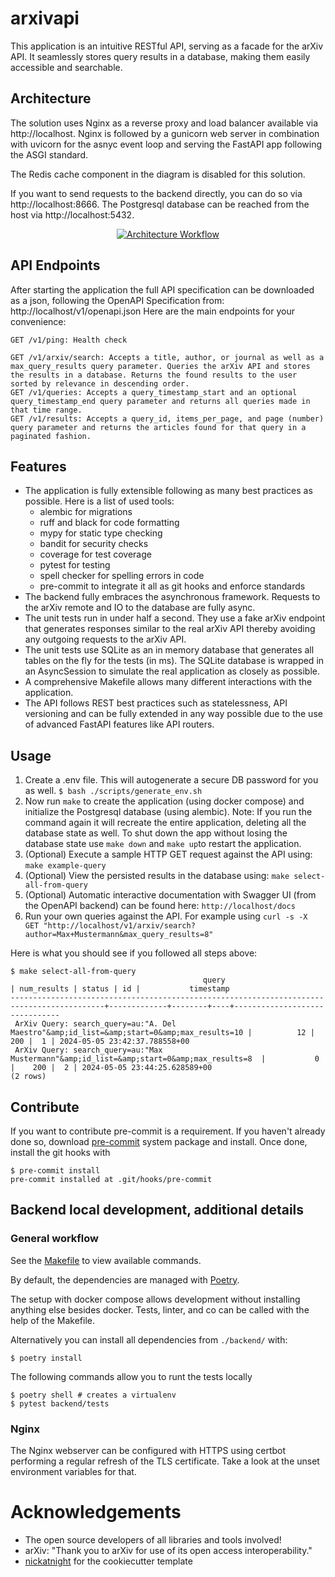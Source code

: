# arxivapi

This application is an intuitive RESTful API, serving as a facade for the arXiv API. It seamlessly stores query results in a database, making them easily accessible and searchable.

## Architecture
The solution uses Nginx as a reverse proxy and load balancer available via http://localhost. Nginx is followed by a gunicorn web server in combination with uvicorn for the asnyc event loop and serving the FastAPI app following the ASGI standard.

The Redis cache component in the diagram is disabled for this solution.

If you want to send requests to the backend directly, you can do so via http://localhost:8666. The Postgresql database can be reached from the host via http://localhost:5432.

<p align="center">
    <a href="#">
        <img alt="Architecture Workflow" src="https://i.imgur.com/8TEpVZk.png">
    </a>
</p>

## API Endpoints
After starting the application the full API specification can be downloaded as a json, following the OpenAPI Specification from: http://localhost/v1/openapi.json
Here are the main endpoints for your convenience:
```
GET /v1/ping: Health check

GET /v1/arxiv/search: Accepts a title, author, or journal as well as a max_query_results query parameter. Queries the arXiv API and stores the results in a database. Returns the found results to the user sorted by relevance in descending order.
GET /v1/queries: Accepts a query_timestamp_start and an optional query_timestamp_end query parameter and returns all queries made in that time range.
GET /v1/results: Accepts a query_id, items_per_page, and page (number) query parameter and returns the articles found for that query in a paginated fashion.
```

## Features
- The application is fully extensible following as many best practices as possible. Here is a list of used tools:
  - alembic for migrations
  - ruff and black for code formatting
  - mypy for static type checking
  - bandit for security checks
  - coverage for test coverage
  - pytest for testing
  - spell checker for spelling errors in code
  - pre-commit to integrate it all as git hooks and enforce standards
- The backend fully embraces the asynchronous framework. Requests to the arXiv remote and IO to the database are fully async.
- The unit tests run in under half a second. They use a fake arXiv endpoint that generates responses similar to the real arXiv API thereby avoiding any outgoing requests to the arXiv API.
- The unit tests use SQLite as an in memory database that generates all tables on the fly for the tests (in ms). The SQLite database is wrapped in an AsyncSession to simulate the real application as closely as possible.
- A comprehensive Makefile allows many different interactions with the application.
- The API follows REST best practices such as statelessness, API versioning and can be fully extended in any way possible due to the use of advanced FastAPI features like API routers.

## Usage
1. Create a .env file. This will autogenerate a secure DB password for you as well.
`$ bash ./scripts/generate_env.sh`
2. Now run `make` to create the application (using docker compose) and initialize the Postgresql database (using alembic).
Note: If you run the command again it will recreate the entire application, deleting all the database state as well. To shut down the app without losing the database state use `make down` and `make up`to restart the application.
3. (Optional) Execute a sample HTTP GET request against the API using: `make example-query`
4. (Optional) View the persisted results in the database using: `make select-all-from-query`
5. (Optional) Automatic interactive documentation with Swagger UI (from the OpenAPI backend) can be found here: `http://localhost/docs`
6. Run your own queries against the API. For example using `curl -s -X GET "http://localhost/v1/arxiv/search?author=Max+Mustermann&max_query_results=8"`

Here is what you should see if you followed all steps above:

```console
$ make select-all-from-query
                                           query                                           | num_results | status | id |           timestamp
-------------------------------------------------------------------------------------------+-------------+--------+----+-------------------------------
 ArXiv Query: search_query=au:"A. Del Maestro"&amp;id_list=&amp;start=0&amp;max_results=10 |          12 |    200 |  1 | 2024-05-05 23:42:37.788558+00
 ArXiv Query: search_query=au:"Max Mustermann"&amp;id_list=&amp;start=0&amp;max_results=8  |           0 |    200 |  2 | 2024-05-05 23:44:25.628589+00
(2 rows)
```

## Contribute
If you want to contribute pre-commit is a requirement.
If you haven't already done so, download [pre-commit](https://pre-commit.com/) system package and install. Once done, install the git hooks with
```console
$ pre-commit install
pre-commit installed at .git/hooks/pre-commit
```

## Backend local development, additional details

### General workflow
See the [Makefile](/Makefile) to view available commands.

By default, the dependencies are managed with [Poetry](https://python-poetry.org/).

The setup with docker compose allows development without installing anything else besides docker. Tests, linter, and co can be called with the help of the Makefile.

Alternatively you can install all dependencies from `./backend/` with:

```console
$ poetry install
```
The following commands allow you to runt the tests locally
```console
$ poetry shell # creates a virtualenv
$ pytest backend/tests
```


### Nginx
The Nginx webserver can be configured with HTTPS using certbot performing a regular refresh of the TLS certificate. Take a look at the unset environment variables for that.

# Acknowledgements
- The open source developers of all libraries and tools involved!
- arXiv: "Thank you to arXiv for use of its open access interoperability."
- [nickatnight](https://github.com/nickatnight/cookiecutter-fastapi-backend) for the cookiecutter template
